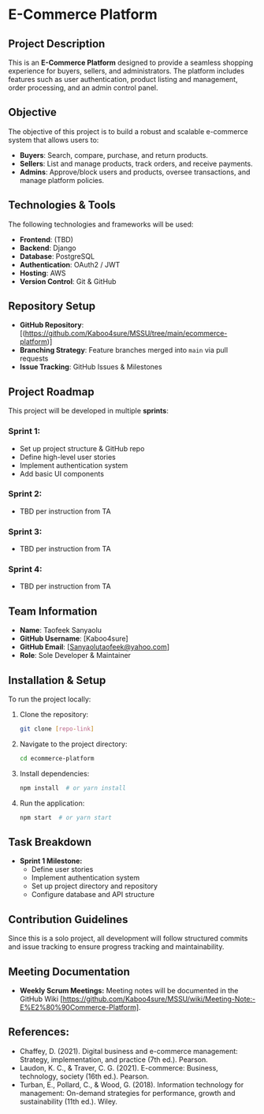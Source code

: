 # E-Commerce Platform

## Project Description

This is an **E-Commerce Platform** designed to provide a seamless shopping experience for buyers, sellers, and administrators. The platform includes features such as user authentication, product listing and management, order processing, and an admin control panel.

## Objective

The objective of this project is to build a robust and scalable e-commerce system that allows users to:

- **Buyers**: Search, compare, purchase, and return products.
- **Sellers**: List and manage products, track orders, and receive payments.
- **Admins**: Approve/block users and products, oversee transactions, and manage platform policies.

## Technologies & Tools

The following technologies and frameworks will be used:

- **Frontend**: (TBD)
- **Backend**: Django 
- **Database**: PostgreSQL 
- **Authentication**: OAuth2 / JWT
- **Hosting**: AWS 
- **Version Control**: Git & GitHub

## Repository Setup

- **GitHub Repository**: [(https://github.com/Kaboo4sure/MSSU/tree/main/ecommerce-platform)]
- **Branching Strategy**: Feature branches merged into `main` via pull requests
- **Issue Tracking**: GitHub Issues & Milestones

## Project Roadmap

This project will be developed in multiple **sprints**:

### **Sprint 1:**

- Set up project structure & GitHub repo
- Define high-level user stories
- Implement authentication system
- Add basic UI components

### **Sprint 2:**

- TBD per instruction from TA


### **Sprint 3:**

- TBD per instruction from TA


### **Sprint 4:**

- TBD per instruction from TA


## Team Information

- **Name**: Taofeek Sanyaolu
- **GitHub Username**: [Kaboo4sure]
- **GitHub Email**: [Sanyaolutaofeek@yahoo.com]
- **Role**: Sole Developer & Maintainer

## Installation & Setup

To run the project locally:

1. Clone the repository:
   ```sh
   git clone [repo-link]
   ```
2. Navigate to the project directory:
   ```sh
   cd ecommerce-platform
   ```
3. Install dependencies:
   ```sh
   npm install  # or yarn install
   ```
4. Run the application:
   ```sh
   npm start  # or yarn start
   ```

## Task Breakdown

- **Sprint 1 Milestone:**
  - Define user stories
  - Implement authentication system
  - Set up project directory and repository
  - Configure database and API structure

## Contribution Guidelines

Since this is a solo project, all development will follow structured commits and issue tracking to ensure progress tracking and maintainability.

## Meeting Documentation

- **Weekly Scrum Meetings:** Meeting notes will be documented in the GitHub Wiki [https://github.com/Kaboo4sure/MSSU/wiki/Meeting-Note:-E%E2%80%90Commerce-Platform].


## References:
- Chaffey, D. (2021). Digital business and e-commerce management: Strategy, implementation, and practice (7th ed.). Pearson.
- Laudon, K. C., & Traver, C. G. (2021). E-commerce: Business, technology, society (16th ed.). Pearson.
- Turban, E., Pollard, C., & Wood, G. (2018). Information technology for management: On-demand strategies for performance, growth and sustainability (11th ed.). Wiley.

